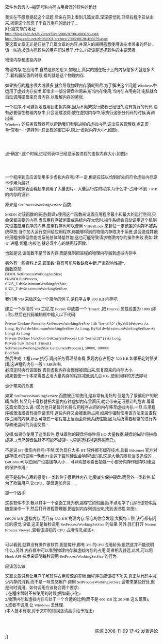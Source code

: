 <p style="FONT-SIZE: 10pt; FONT-FAMILY: Lucida Console;">软件也忽悠人--揭穿号称内存占用极低的软件的诡计 </p>
<p style="FONT-SIZE: 10pt; FONT-FAMILY: Lucida Console;">我实在不愿意提起这个话题.后来在网上看到几篇文章,深深感觉到,已经有程序员站出来,揭穿这个忽悠了千百万用户的诡计了...<br />附2篇文章的地址:<br /><a href="http://blog.csdn.net/biku/archive/2006/07/06/886038.aspx">http://blog.csdn.net/biku/archive/2006/07/06/886038.aspx</a><br /><a href="http://blog.csdn.net/zlt982001/archive/2005/08/28/466879.aspx">http://blog.csdn.net/zlt982001/archive/2005/08/28/466879.aspx</a><br />我这篇文章无非是归纳了几篇文章的内容,并深入的阐明恶意使用该技术带来的坏处.<br />请一味追求低内存软件的用户们注意了:什么才应该是选择软件的主要因素.</p>
<p style="FONT-SIZE: 10pt; FONT-FAMILY: Lucida Console;">物理内存和虚拟内存</p>
<p style="FONT-SIZE: 10pt; FONT-FAMILY: Lucida Console;">物理内存,在应用中,自然是顾名思义,物理上,真实的插在板子上的内存是多大就是多大了.看机器配置的时候,看的就是这个物理内存.</p>
<p style="FONT-SIZE: 10pt; FONT-FAMILY: Lucida Console;">如果执行的程序很大或很多,就会导致物理内存消耗殆尽.为了解决这个问题,Windows中运用了虚拟内存技术,即拿出一部分硬盘空间来充当内存使用,当内存占用完时,电脑就会自动调用硬盘来充当内存,以缓解内存的紧张.</p>
<p style="FONT-SIZE: 10pt; FONT-FAMILY: Lucida Console;">一个程序,不可避免地要用到虚拟内存,因为不频繁执行或者已经很久没有执行的代码,没有必要留在物理内存中,只会造成浪费;放在虚拟内存中,等执行这部分代码的时候,再调出来.<br />Windows 的任务管理器可以帮助我们看到进程的虚拟内存.调出任务管理器,点击菜单“查看”－“选择列”,在出现的窗口中,钩上“虚拟内存大小”,如图1:</p>
<p style="FONT-SIZE: 10pt; FONT-FAMILY: Lucida Console;">&nbsp;</p>
<p style="FONT-SIZE: 10pt; FONT-FAMILY: Lucida Console;"><br />点“确定”,这个时候,进程列表中已经显示各进程的虚拟内存大小,如图2:</p>
<p style="FONT-SIZE: 10pt; FONT-FAMILY: Lucida Console;">&nbsp;</p>
<p style="FONT-SIZE: 10pt; FONT-FAMILY: Lucida Console;"><br />一个程序到底应该使用多少虚拟内存呢?不一定,但是应该以恰到好处的符合虚拟内存原本作用为最好.<br />下面将揭穿表面看起来调用了大量图片、大量运行库的程序,为什么才“占用”不到 1 MB 的内存的诡计.</p>
<p style="FONT-SIZE: 10pt; FONT-FAMILY: Lucida Console;">原来是 SetProcessWorkingSetSize 函数</p>
<p style="FONT-SIZE: 10pt; FONT-FAMILY: Lucida Console;">MSDN 对该函数的表述(翻译):使用这个函数来设置应用程序最小和最大的运行空间,只会保留需要的内存.当应用程序被闲置或系统内存太低时,操作系统会自动调用这个机制来设置应用程序的内存.应用程序也可以使用 VirtualLock 来锁住一定范围的内存不被系统释放;当你加大运行空间给应用程序,你能够得到的物理内存取决于系统,这会造成其他应用程序降低性能或系统总体降低性能,这也可能导致请求物理内存的操作失败,例如:建立 进程,线程,内核池,就必须小心的使用该函数.</p>
<p style="FONT-SIZE: 10pt; FONT-FAMILY: Lucida Console;">也就是说,该函数不是节省内存,而是强制把进程的物理内存搬到虚拟内存中.</p>
<p style="FONT-SIZE: 10pt; FONT-FAMILY: Lucida Console;">另外有一些资料上说,该函数“将有可能导致缺页中断,严重影响性能”.<br />函数原型:<br />BOOL SetProcessWorkingSetSize(<br />HANDLE hProcess,<br />SIZE_T dwMinimumWorkingSetSize,<br />SIZE_T dwMaximumWorkingSetSize<br />);<br />我们用 VB 来做这么一个简单的例子,是程序占用 300 KB 内存吧.</p>
<p style="FONT-SIZE: 10pt; FONT-FAMILY: Lucida Console;">建立一个标准的 VB 工程,在 Form1 中放置一个 Timer1 ,把 Interval 属性设置为 1000 (即 1 秒).然后在代码编辑框中输入以下代码:</p>
<p style="FONT-SIZE: 10pt; FONT-FAMILY: Lucida Console;">Private Declare Function SetProcessWorkingSetSize Lib "kernel32" (ByVal hProcess As Long, ByVal dwMinimumWorkingSetSize As Long, ByVal dwMaximumWorkingSetSize As Long) As Long<br />Private Declare Function GetCurrentProcess Lib "kernel32" () As Long<br />Private Sub Timer1_Timer()<br />SetProcessWorkingSetSize GetCurrentProcess(), 50000, 100000<br />End Sub<br />然后生成 工程1.exe,执行,调出任务管理器查看,发现内存占用才 320 KB.如果把定时器关闭,这进程的内存一般 4 MB左右.<br />必须定时执行该函数,否则虚拟内存会慢慢被调出来,恢复原来的内存大小.<br />如果要使一个本来需要占用大量内存的程序减低到几百 KB ,使用同样的方法即可.</p>
<p style="FONT-SIZE: 10pt; FONT-FAMILY: Lucida Console;">诡计带来的危害</p>
<p style="FONT-SIZE: 10pt; FONT-FAMILY: Lucida Console;">如果 SetProcessWorkingSetSize 函数被正常使用,是非常有用处的.但是为了蒙骗用户的眼睛,每秒,甚至几十毫秒就把大量内存往虚拟内存里面压,就会带来无可预计的危害.看看这篇文章怎么说:“因为他只是暂时的将应用程序占用的内存移至虚拟内存,一旦,应用程序被激活或者有操作请求时,这些内存又会被重新占用.如果你强制使用该方法来设置程序占用的内存,那么可能在一定程度上反而会降低系统性能,因为系统需要频繁的进行内存和硬盘间的页面交换.”.</p>
<p style="FONT-SIZE: 10pt; FONT-FAMILY: Lucida Console;">没错,如果你使用了这类软件,意味着你的硬盘将每秒将 I/O 大量数据;硬盘的磁针将拼命旋转...(当然硬盘磁针不可能不旋转^_^,只是选择得更厉害而已).</p>
<p style="FONT-SIZE: 10pt; FONT-FAMILY: Lucida Console;">不是说 BT 很伤内存吗?不然,因为现在大多 BT 软件都有缓存技术.且看 Bitcomet 官方对缓存技术的说明:“传统BT高速下载时硬盘会响得很厉害,这是大量的随机读取造成的.... BitComet可以由用户设置缓存大小.... 可以明显地看出牺牲一小部分内存作缓存对硬盘的保护作用.”</p>
<p style="FONT-SIZE: 10pt; FONT-FAMILY: Lucida Console;">是不是有种心寒的感觉?一类软件宁愿牺牲内存,也要减少保护硬盘;而另外一类软件,却为了欺骗用户,让CPU、硬盘更加奔波......</p>
<p style="FONT-SIZE: 10pt; FONT-FAMILY: Lucida Console;">抓一个凶手</p>
<p style="FONT-SIZE: 10pt; FONT-FAMILY: Lucida Console;">这类软件不少,我以其中一个桌面工具为例,揭穿它的假面具(不点名字了).运行该软件后,随意操作一下,然后打开进程管理器,把虚拟内存列调出来,找到该进程,如图3:</p>
<p style="FONT-SIZE: 10pt; FONT-FAMILY: Lucida Console;">OK,20 MB 虚拟内存,而只有 632 KB 物理内存.细心的你会发现,大概每 1 秒,该行都有闪烁的感觉,没错,这正是每秒调用 SetProcessWorkingSetSize 的结果.另外,我们打开 Norton Process Viewer ,查看该进程的 CPU 占用情况,如图4:</p>
<p style="FONT-SIZE: 10pt; FONT-FAMILY: Lucida Console;"><br />可以看到,就算没有操作该软件,但是每秒,都有 3% 的CPU占用起伏(虽然这并不能说明什么).另外,内存框中可以看到物理内存和虚拟内存的占用,两者相去甚远.此外,可以用 Hook API 技术来证明每秒调用 SetProcessWorkingSetSize 的行为.</p>
<p style="FONT-SIZE: 10pt; FONT-FAMILY: Lucida Console;">应该怎么做</p>
<p style="FONT-SIZE: 10pt; FONT-FAMILY: Lucida Console;">这篇文章只想让用户了解软件占用资源的实际.而程序员应该把下功夫,真正从代码中减少内存的消耗,而不是一味忽悠用户.调用 SetProcessWorkingSetSize 会带来某些好处,但是何时调用、如何调用应该符合两个要求:<br />1,在程序暂时不被使用的时候(例如最小化);<br />2,物理内存和虚拟内存应处于一个合适的比例(而不是 600 KB 比 20 MB 这么荒唐);<br />3,或者不调用,让 Windows 去处理.<br />(本人技术有限,对于文中的错误恳请高手给予指正)&nbsp; <br />&nbsp;<br /></p>
<img src="http://www.cnblogs.com/leavingme/aggbug/555622.html" width="1" height="1" /><br /><br /><div align="right"><a style="text-decoration: none;" href="http://leavingme.cnblogs.com/" target="_blank">陈源</a> 2006-11-09 17:42 <a href="http://www.cnblogs.com/leavingme/archive/2006/11/09/555622.html#Feedback" target="_blank" style="text-decoration: none;">发表评论</a></div>]]